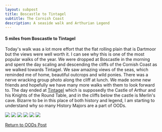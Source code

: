 ```yaml
---
layout: subpost
title: Boscastle to Tintagel
subtitle: The Cornish Coast
description: A seaside walk and Arthurian Legend
---
```


<h4>5 miles from Boscastle to Tintagel</h4>

Today's walk was a lot more effort that the flat rolling plain that is Dartmoor but the views were well worth it. I can see why this is one of the most popular walks of the year. 
We were dropped at Boscastle in the morning and spent the day scaling and descending the cliffs of the Cornish Coast as we walked towards Tintagel.
We saw amazing views of the seas, which reminded me of home, beautiful outcrops and wild ponies. There was a nerve wracking group photo along the cliff at lunch.
We made some new friends and hopefully we have many more walks with them to look forward to.
The day ended at <a target="_blank" href="http://www.english-heritage.org.uk/visit/places/tintagel-castle/">Tintagel</a> which is supposedly the Castle of Arthur and his Knights of the Round Table, and in the cliffs below the castle is Merlin's cave.
Bizarre to be in this place of both history and legend, I am starting to understand why so many History Majors are a part of OODs. 

<img src="https://adventuresofthetravellingtwins.com/Photos/2013-10-02-BoscastleToTintagel/day11-min.JPG" class="image1">
<img src="https://adventuresofthetravellingtwins.com/Photos/2013-10-02-BoscastleToTintagel/day12-min.JPG" class="image1">
<img src="https://adventuresofthetravellingtwins.com/Photos/2013-10-02-BoscastleToTintagel/day13-min.JPG" class="image1">
<img src="https://adventuresofthetravellingtwins.com/Photos/2013-10-02-BoscastleToTintagel/day14-min.JPG" class="image1">
<img src="https://adventuresofthetravellingtwins.com/Photos/2013-10-02-BoscastleToTintagel/day15-min.JPG" class="image1">
<img src="https://adventuresofthetravellingtwins.com/Photos/2013-10-02-BoscastleToTintagel/day16-min.JPG" class="image1">

<a href="https://adventuresofthetravellingtwins.com/2013/09/21/oddswalks/">Return to OODs Post</a>
